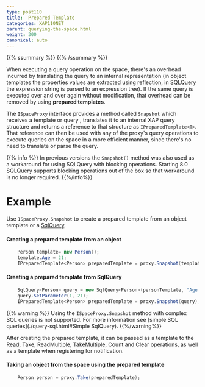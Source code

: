 ```yaml
---
type: post110
title:  Prepared Template
categories: XAP110NET
parent: querying-the-space.html
weight: 300
canonical: auto
---
```


{{% ssummary %}} {{% /ssummary %}}

When executing a query operation on the space, there's an overhead incurred by translating the query to an internal representation (in object templates the properties values are extracted using reflection, in [SQLQuery](./query-sql.html) the expression string is parsed to an expression tree). If the same query is executed over and over again without modification, that overhead can be removed by using **prepared templates**.

The `ISpaceProxy` interface provides a method called `Snapshot` which receives a template or query , translates it to an internal XAP query structure and returns a reference to that structure as `IPreparedTemplate<T>`. That reference can then be used with any of the proxy's query operations to execute queries on the space in a more efficient manner, since there's no need to translate or parse the query.

{{% info %}}
In previous versions the `Snapshot()` method was also used as a workaround for using SQLQuery with blocking operations. Starting 8.0 SQLQuery supports blocking operations out of the box so that workaround is no longer required.
{{%/info%}}

# Example

Use `ISpaceProxy.Snapshot` to create a prepared template from an object template or a [SqlQuery](./query-sql.html).

#### Creating a prepared template from an object


```csharp
    Person template= new Person();
    template.Age = 21;
    IPreparedTemplate<Person> preparedTemplate = proxy.Snapshot(template);
```

#### Creating a prepared template from SqlQuery


```csharp
    SqlQuery<Person> query = new SqlQuery<Person>(personTemplate, "Age >= ?");
    query.SetParameter(1, 21);
    IPreparedTemplate<Person> preparedTemplate = proxy.Snapshot(query);
```

{{% warning %}}
Using the `ISpaceProxy.Snapshot` method with complex SQL queries is not supported. For more information see [simple SQL queries](./query-sql.html#Simple SqlQuery).
{{%/warning%}}

After creating the prepared template, it can be passed as a template to the Read, Take, ReadMultiple, TakeMultiple, Count and Clear operations, as well as a template when registering for notification.

#### Taking an object from the space using the prepared template


```csharp
    Person person = proxy.Take(preparedTemplate);
```


